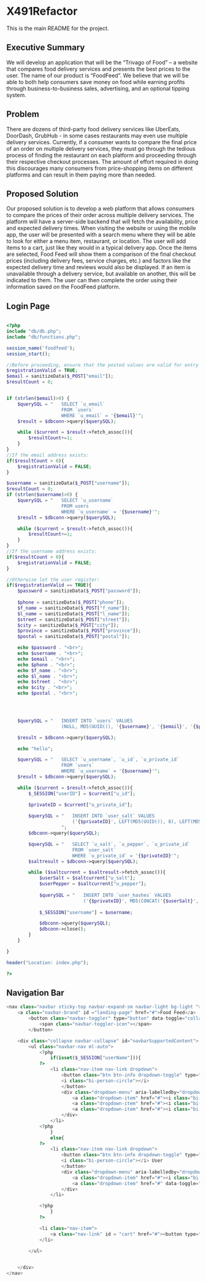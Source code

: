 # X491Refactor

This is the main README for the project.


## Executive Summary 

We will develop an application that will be the “Trivago of Food” – a website that compares food delivery services and presents the best prices to the user. The name of our product is “FoodFeed”. We believe that we will be able to both help consumers save money on food while earning profits through business-to-business sales, advertising, and an optional tipping system.  

## Problem 

There are dozens of third-party food delivery services like UberEats, DoorDash, GrubHub - in some cases restaurants may even use multiple delivery services. Currently, if a consumer wants to compare the final price of an order on multiple delivery services, they must go through the tedious process of finding the restaurant on each platform and proceeding through their respective checkout processes. The amount of effort required in doing this discourages many consumers from price-shopping items on different platforms and can result in them paying more than needed. 

## Proposed Solution 

Our proposed solution is to develop a web platform that allows consumers to compare the prices of their order across multiple delivery services. The platform will have a server-side backend that will fetch the availability, price and expected delivery times.  When visiting the website or using the mobile app, the user will be presented with a search menu where they will be able to look for either a menu item, restaurant, or location. The user will add items to a cart, just like they would in a typical delivery app. Once the items are selected, Food Feed will show them a comparison of the final checkout prices (including delivery fees, service charges, etc.) and factors like the expected delivery time and reviews would also be displayed. If an item is unavailable through a delivery service, but available on another, this will be indicated to them. The user can then complete the order using their information saved on the FoodFeed platform. 

## Login Page

```php

<?php
include "db/db.php";
include "db/functions.php"; 

session_name('foodfeed');
session_start();

//Before proceeding, ensure that the posted values are valid for entry in to database:
$registrationValid = TRUE;
$email = sanitizeData($_POST["email"]);
$resultCount = 0;


if (strlen($email)>0) {
    $querySQL = "   SELECT `u_email`
                    FROM `users`
                    WHERE `u_email` = '{$email}'";
    $result = $dbconn->query($querySQL);

    while ($current = $result->fetch_assoc()){
        $resultCount+=1;
    }
}
//If the email address exists:
if($resultCount > 0){
    $registrationValid = FALSE;
}

$username = sanitizeData($_POST["username"]);
$resultCount = 0;
if (strlen($username)>0) {
    $querySQL = "   SELECT `u_username`
                    FROM users
                    WHERE `u_username` = '{$username}'";
    $result = $dbconn->query($querySQL);

    while ($current = $result->fetch_assoc()){
        $resultCount+=1;
    }
}
//If the username address exists:
if($resultCount > 0){
    $registrationValid = FALSE;
}

//Otherwise let the user register:
if($registrationValid == TRUE){
    $password = sanitizeData($_POST["password"]);
    
    $phone = sanitizeData($_POST["phone"]);
    $f_name = sanitizeData($_POST["f_name"]);
    $l_name = sanitizeData($_POST["l_name"]);
    $street = sanitizeData($_POST["street"]);
    $city = sanitizeData($_POST["city"]);
    $province = sanitizeData($_POST["province"]);
    $postal = sanitizeData($_POST["postal"]);

    echo $password . "<br>";
    echo $username . "<br>";
    echo $email . "<br>";
    echo $phone . "<br>";
    echo $f_name . "<br>";
    echo $l_name . "<br>";
    echo $street . "<br>";
    echo $city . "<br>";
    echo $postal . "<br>";


    

    $querySQL = "   INSERT INTO `users` VALUES
                    (NULL, MD5(UUID()), '{$username}', '{$email}', '{$phone}','{$f_name}','{$l_name}', NULL, NULL, '{$street}', '{$city}', '{$province}', '{$postal}', CURRENT_TIMESTAMP, FALSE)";

    $result = $dbconn->query($querySQL);

    echo "hello";

    $querySQL = "   SELECT `u_username`, `u_id`, `u_private_id`
                    FROM `users`
                    WHERE `u_username` = '{$username}'";
    $result = $dbconn->query($querySQL);

    while ($current = $result->fetch_assoc()){
        $_SESSION["userID"] = $current["u_id"];

        $privateID = $current["u_private_id"];
        
        $querySQL = "   INSERT INTO `user_salt` VALUES 
                        ('{$privateID}', LEFT(MD5(UUID()), 8), LEFT(MD5(UUID()), 8))
                    ";
        $dbconn->query($querySQL);

        $querySQL = "   SELECT `u_salt`, `u_pepper`, `u_private_id`
                        FROM `user_salt`
                        WHERE `u_private_id` = '{$privateID}'";
        $saltresult = $dbconn->query($querySQL);

        while ($saltcurrent = $saltresult->fetch_assoc()){
            $userSalt = $saltcurrent["u_salt"];
            $userPepper = $saltcurrent["u_pepper"]; 
            
            $querySQL = "   INSERT INTO `user_hashes` VALUES
                            ('{$privateID}', MD5(CONCAT('{$userSalt}', MD5('{$password}'), '{$userPepper}')))";
                        
            $_SESSION["username"] = $username;

            $dbconn->query($querySQL);
            $dbconn->close();
        }
    }

}

header("Location: index.php");

?>

``` 

## Navigation Bar

```php
<nav class="navbar sticky-top navbar-expand-sm navbar-light bg-light ">
	<a class="navbar-brand" id ="landing-page" href="#">Food Feed</a>
		<button class="navbar-toggler" type="button" data-toggle="collapse" data-target="#navbarSupportedContent" aria-controls="navbarSupportedContent" aria-expanded="false" aria-label="Toggle navigation">
			<span class="navbar-toggler-icon"></span>
		</button>

	<div class="collapse navbar-collapse" id="navbarSupportedContent">
		<ul class="navbar-nav ml-auto">
			<?php
				if(isset($_SESSION["userName"])){
			?>
				<li class="nav-item nav-link dropdown">
					<button class="btn btn-info dropdown-toggle" type="button" id="dropdownMenuButton" data-toggle="dropdown" aria-haspopup="true" aria-expanded="false">
					<i class="bi-person-circle"></i>
					</button>
					<div class="dropdown-menu" aria-labelledby="dropdownMenuButton">
						<a class="dropdown-item" href="#"><i class="bi-geo-alt-fill"></i> Default Location</a>
						<a class="dropdown-item" href="#"><i class="bi-credit-card"></i> Payment Info</a>
						<a class="dropdown-item" href="#"><i class="bi-telephone"></i> Contact Info</a>
					</div>
				</li>
			<?php
				}
				else{
			?>
				<li class="nav-item nav-link dropdown">
					<button class="btn btn-info dropdown-toggle" type="button" id="dropdownMenuButton" data-toggle="dropdown" aria-haspopup="true" aria-expanded="false">
					<i class="bi-person-circle"></i> User
					</button>
					<div class="dropdown-menu" aria-labelledby="dropdownMenuButton">
						<a class="dropdown-item" href="#"><i class="bi-key"></i> Login</a>
						<a class="dropdown-item" href="#" data-toggle="modal" data-target="#newAccountModal"><i class="bi-person-plus"></i> Register</a>
					</div>
				</li>

			<?php
				}
			?>

			<li class="nav-item">
				<a class="nav-link" id = "cart" href="#"><button type="button" class="btn btn-warning"><i class="bi-cart"></i> Cart</button></a>
			</li>

		</ul>

		
	</div>
</nav>
```

